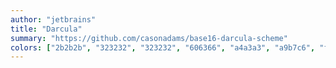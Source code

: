 ```yaml
---
author: "jetbrains"
title: "Darcula"
summary: "https://github.com/casonadams/base16-darcula-scheme"
colors: ["2b2b2b", "323232", "323232", "606366", "a4a3a3", "a9b7c6", "ffc66d", "ffffff", "4eade5", "689757", "bbb529", "6a8759", "629755", "9876aa", "cc7832", "808080"]
---
```

